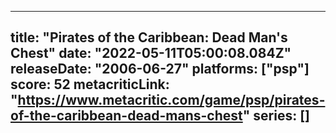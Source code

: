 
---
title: "Pirates of the Caribbean: Dead Man's Chest"
date: "2022-05-11T05:00:08.084Z"
releaseDate: "2006-06-27"
platforms: ["psp"]
score: 52
metacriticLink: "https://www.metacritic.com/game/psp/pirates-of-the-caribbean-dead-mans-chest"
series: []
---

